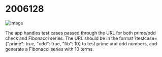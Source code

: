 # 2006128
![image](https://github.com/sansutiwary/2006128/assets/109430269/2cb4c5c0-7425-494f-a896-984a9904b3ef)

The app handles test cases passed through the URL for both prime/odd check and Fibonacci series. The URL should be in the format ?testcase={"prime": true, "odd": true, "fib": 10} to test prime and odd numbers, and generate a Fibonacci series with 10 terms.
